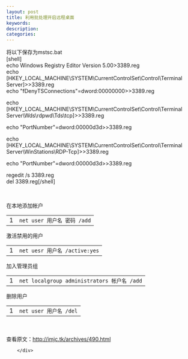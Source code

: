 ```yaml
---
layout: post
title: 利用批处理开启远程桌面
keywords:
description:
categories:
---
```

<div>
<div>
<div id="sina_keyword_ad_area2" class="articalContent   ">
<p>将以下保存为mstsc.bat<br />
[shell]<br />
echo Windows Registry Editor Version
5.00&gt;3389.reg<br />
echo [HKEY_LOCAL_MACHINE\SYSTEM\CurrentControlSet\Control\Terminal
Server]&gt;&gt;3389.reg<br />
echo
"fDenyTSConnections"=dword:00000000&gt;&gt;3389.reg<br />

echo [HKEY_LOCAL_MACHINE\SYSTEM\CurrentControlSet\Control\Terminal
Server\Wds\rdpwd\Tds\tcp]&gt;&gt;3389.reg<br />

echo
"PortNumber"=dword:00000d3d&gt;&gt;3389.reg<br />

echo [HKEY_LOCAL_MACHINE\SYSTEM\CurrentControlSet\Control\Terminal
Server\WinStations\RDP-Tcp]&gt;&gt;3389.reg<br />

echo
"PortNumber"=dword:00000d3d&gt;&gt;3389.reg<br />

regedit /s 3389.reg<br />
del 3389.reg[/shell]</p>
<p>&nbsp;</p>
<p>在本地添加帐户</p>
<div>
<div id="highlighter_88618" class="syntaxhighlighter  bash">
<table border="0" cellspacing="0" cellpadding="0">
<tbody>
<tr>
<td class="gutter">
<div class="line number1 index0 alt2">1</div>
</td>
<td class="code">
<div class="container">
<div class="line number1 index0 alt2"><code class="bash plain">net user 用户名 密码 </code><code class="bash plain">/add</code></div>
</div>
</td>
</tr>
</tbody>
</table>
</div>
</div>
<p>激活禁用的用户</p>
<div>
<div id="highlighter_771964" class="syntaxhighlighter  bash">
<table border="0" cellspacing="0" cellpadding="0">
<tbody>
<tr>
<td class="gutter">
<div class="line number1 index0 alt2">1</div>
</td>
<td class="code">
<div class="container">
<div class="line number1 index0 alt2"><code class="bash plain">net uesr 用户名 </code><code class="bash plain">/active</code><code class="bash plain">:</code><code class="bash functions">yes</code></div>
</div>
</td>
</tr>
</tbody>
</table>
</div>
</div>
<p>加入管理员组</p>
<div>
<div id="highlighter_416255" class="syntaxhighlighter  bash">
<table border="0" cellspacing="0" cellpadding="0">
<tbody>
<tr>
<td class="gutter">
<div class="line number1 index0 alt2">1</div>
</td>
<td class="code">
<div class="container">
<div class="line number1 index0 alt2"><code class="bash plain">net localgroup administrators 帐户名 </code><code class="bash plain">/add</code></div>
</div>
</td>
</tr>
</tbody>
</table>
</div>
</div>
<p>删除用户</p>
<div>
<div id="highlighter_100842" class="syntaxhighlighter  bash">
<table border="0" cellspacing="0" cellpadding="0">
<tbody>
<tr>
<td class="gutter">
<div class="line number1 index0 alt2">1</div>
</td>
<td class="code">
<div class="container">
<div class="line number1 index0 alt2"><code class="bash plain">net user 用户名 </code><code class="bash plain">/del</code></div>
</div>
</td>
</tr>
</tbody>
</table>
</div>
</div>
<p><br />
<br />
查看原文：<a href="http://imjc.tk/archives/490.html" rel="nofollow">http://imjc.tk/archives/490.html</a></p>
							
		</div>
</div>
</div>
    
